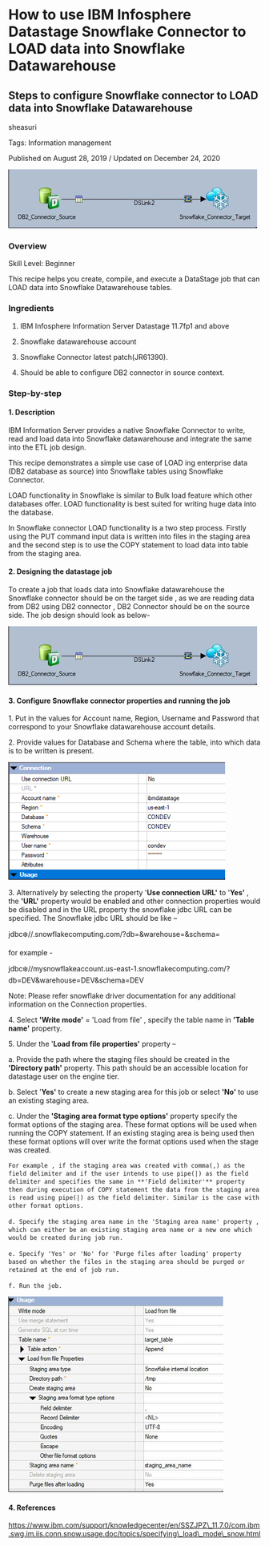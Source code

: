 # How to use IBM Infosphere Datastage Snowflake Connector to LOAD data into Snowflake Datawarehouse
## Steps to configure Snowflake connector to LOAD data into Snowflake Datawarehouse

sheasuri

Tags: Information management

Published on August 28, 2019 / Updated on December 24, 2020

![](images/sfcc_1.jpg)

### Overview

Skill Level: Beginner

This recipe helps you create, compile, and execute a DataStage job that can LOAD data into Snowflake Datawarehouse tables.

### Ingredients

1. IBM Infosphere Information Server Datastage 11.7fp1 and above

2. Snowflake datawarehouse  account

3. Snowflake Connector latest patch(JR61390).

3. Should be able to configure DB2 connector in source context.

### Step-by-step

#### 1. Description

IBM Information Server provides a native Snowflake Connector to write, read and load data into Snowflake datawarehouse and integrate the same into the ETL job design.

This recipe demonstrates a simple use case of LOAD ing enterprise data (DB2 database as source) into Snowflake tables using Snowflake Connector.

LOAD functionality in Snowflake is similar to Bulk load feature which other databases offer. LOAD functionality is best suited for writing huge data into the database.

In Snowflake connector LOAD functionality is a two step process. Firstly using the PUT command input data is written into files in the staging area and the second step is to use the COPY statement to load data into table from the staging area.

#### 2. Designing the datastage job

To create a job that loads data into Snowflake datawarehouse the Snowflake connector should be on the target side , as we are reading data from DB2 using DB2 connector , DB2 Connector should be on the source side. The job design should look as below-

![sfcc_1](images/sfcc_1.jpg)

#### 3. Configure Snowflake connector properties and running the job

1\. Put in the values for Account name, Region, Username and Password that correspond to your Snowflake datawarehouse account details.

2\. Provide values for Database and Schema where the table, into which data is to be written is present.

![1](images/1.png)

3\. Alternatively by selecting the property '**Use connection URL'** to '**Yes'** , the **'URL'** property would be enabled and other connection properties would be disabled and in the URL property the snowflake jdbc URL can be specified. The Snowflake jdbc URL should be like –

jdbc:snowflake://<Account>.snowflakecomputing.com/?db=<databasename>&warehouse=<warehousename>&schema=<schemaname>

for example -

jdbc:snowflake://mysnowflakeaccount.us-east-1.snowflakecomputing.com/?db=DEV&warehouse=DEV&schema=DEV

Note: Please refer snowflake driver documentation for any additional information on the Connection properties.

4\. Select **'Write mode'** = 'Load from file' , specify the table name in **'Table name'** property.

5\. Under the '**Load from file properties'** property –

  a. Provide the path where the staging files should be created in the **'Directory path'** property. This path should be an accessible location for datastage user on the engine tier.

  b. Select '**Yes'** to create a new staging area for this job or select **'No'** to use an existing staging area.

  c. Under the **'Staging area format type options'** property specify the format options of the staging area. These format options will be used when running the COPY statement. If an existing staging area is being used then these format options will over write the format options used when the stage was created.  

    For example , if the staging area was created with comma(,) as the field delimiter and if the user intends to use pipe(|) as the field delimiter and specifies the same in **'Field delimiter'** property then during execution of COPY statement the data from the staging area is read using pipe(|) as the field delimiter. Similar is the case with other format options.

    d. Specify the staging area name in the 'Staging area name' property , which can either be an existing staging area name or a new one which would be created during job run.

    e. Specify 'Yes' or 'No' for 'Purge files after loading' property based on whether the files in the staging area should be purged or retained at the end of job run.

    f. Run the job.

![sf4](images/sf4.jpg)

#### 4. References

https://www.ibm.com/support/knowledgecenter/en/SSZJPZ\_11.7.0/com.ibm.swg.im.iis.conn.snow.usage.doc/topics/specifying\_load\_mode\_snow.html
